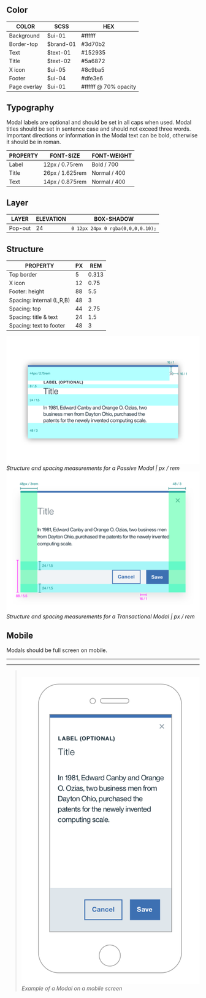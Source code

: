 ## Color

| COLOR      | SCSS     | HEX       |
|------------|--------- |-----------|
| Background | $ui-01   | #ffffff   |
| Border-top | $brand-01| #3d70b2   |
| Text       | $text-01 | #152935   |
| Title      | $text-02 | #5a6872   |
| X icon     | $ui-05   | #8c9ba5   |
| Footer     | $ui-04   | #dfe3e6   |
| Page overlay  | $ui-01  | #ffffff @ 70% opacity  |

## Typography

Modal labels are optional and should be set in all caps when used. Modal titles should be set in sentence case and should not exceed three words. Important directions or information in the Modal text can be bold, otherwise it should be in roman.

| PROPERTY | FONT-SIZE     | FONT-WEIGHT |
|----------|-----------------|--------------|
| Label    | 12px / 0.75rem  | Bold / 700   |
| Title    | 26px / 1.625rem | Normal / 400 |
| Text     | 14px / 0.875rem | Normal / 400 |

## Layer

| LAYER      | ELEVATION     | BOX-SHADOW      |
|------------|----------|----------|
| Pop-out    | 24       | `0 12px 24px 0 rgba(0,0,0,0.10);`  |

## Structure

| PROPERTY                  | PX | REM     |
|---------------------------|----|---------|
| Top border                | 5  | 0.313    |
| X icon                    | 12 | 0.75   |
| Footer: height            | 88 | 5.5    |
| Spacing: internal (L,R,B) | 48 | 3       |
| Spacing: top              | 44 | 2.75    |
| Spacing: title & text     | 24 | 1.5     |
| Spacing: text to footer   | 48 | 3       |

![Structure and spacing measurements for Passive Modal](images/modal-style-1.png)
_Structure and spacing measurements for a Passive Modal | px / rem_
![Structure and spacing measurements for Transactional Modal elements](images/modal-style-2.png)
_Structure and spacing measurements for a Transactional Modal | px / rem_

## Mobile

Modals should be full screen on mobile.

---
***
> 
![Modal on mobile](images/modal-style-3.png)
_Example of a Modal on a mobile screen_
